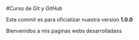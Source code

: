 #Curso de Git y _GitHub_

Este commit es para oficializar nuestra version **1.0.0**

Bienvenidos a mis paginas webs desarrolladass